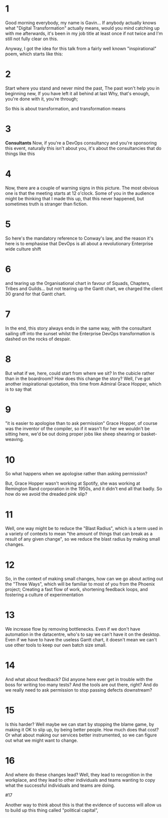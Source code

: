 # 1
Good morning everybody, my name is Gavin...
If anybody actually knows what "Digital Transformation" actually means, would you mind catching up with me afterwards, it's been in my job title at least once if not twice and I'm still not fully clear on this.

Anyway, I got the idea for this talk from a fairly well known "inspirational" poem, which starts like this:
# 2

Start where you stand and never mind the past,
The past won't help you in beginning new,
If you have left it all behind at last
Why, that's enough, you're done with it, you're through;

So this is about transformation, and transformation means
# 3
**Consultants**
Now, if you're a DevOps consultancy and you're sponsoring this event, naturally this isn't about you, it's about the consultancies that do things like this
# 4
Now, there are a couple of warning signs in this picture. The most obvious one is that the meeting starts at 12 o'clock. Some of you in the audience might be thinking that I made this up, that this never happened, but sometimes truth is stranger than fiction.
 # 5
 So here's the mandatory reference to Conway's law, and the reason it's here is to emphasise that DevOps is all about a revolutionary Enterprise wide culture shift

 # 6 

 and tearing up the Organisational chart in favour of Squads, Chapters, Tribes and Guilds...
 but not tearing up the Gantt chart, we charged the client 30 grand for that Gantt chart.

 # 7

 In the end, this story always ends in the same way, with the consultant sailing off into the sunset whilst the Enterprise DevOps transformation is dashed on the rocks of despair.

 # 8 

 But what if we, here, could start from where we sit? In the cubicle rather than in the boardroom? How does this change the story? Well, I've got another inspirational quotation, this time from Admiral Grace Hopper, which is to say that 
 
 # 9 
 "it is easier to apologise than to ask permission"
 Grace Hopper, of course was the inventor of the compiler, so if it wasn't for her we wouldn't be sitting here, we'd be out doing proper jobs like sheep shearing or basket-weaving.

 # 10

 So what happens when we apologise rather than asking permission?
 
  But, Grace Hopper wasn't working at Spotify, she was working at Remington Rand corporation in the 1950s, and it didn't end all that badly. So how do we avoid the dreaded pink slip?

 # 11

 Well, one way might be to reduce the "Blast Radius", which is a term used in a variety of contexts to mean "the amount of things that can break as a result of any given change", so we reduce the blast radius by making small changes.

 # 12

 So, in the context of making small changes, how can we go about acting out the "Three Ways", which will be familiar to most of you from the Phoenix project; Creating a fast flow of work, shortening feedback loops, and fostering a culture of experimentation

 # 13

 We increase flow by removing bottlenecks. Even if we don't have automation in the datacentre, who's to say we can't have it on the desktop. Even if we have to have the useless Gantt chart, it doesn't mean we can't use other tools to keep our own batch size small.

 # 14

 And what about feedback? Did anyone here ever get in trouble with the boss for writing too many tests? And the tools are out there, right? And do we really need to ask permission to stop passing defects downstream?

 # 15

 Is this harder? Well maybe we can start by stopping the blame game, by making it OK to slip up, by being better people. How much does that cost? Or what about making our services better instrumented, so we can figure out what we might want to change.

 # 16

 And where do these changes lead? Well, they lead to recognition in the workplace, and they lead to other individuals and teams wanting to copy what the successful individuals and teams are doing.

 #17

 Another way to think about this is that the evidence of success will allow us to build up this thing called "political capital", 



